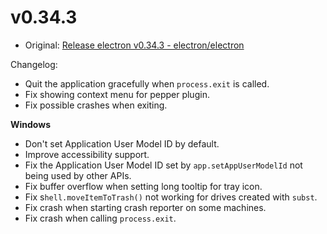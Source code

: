 # v0.34.3

* Original: [Release electron v0.34.3 - electron/electron](https://github.com/electron/electron/releases/tag/v0.34.3)

Changelog:

* Quit the application gracefully when `process.exit` is called.
* Fix showing context menu for pepper plugin.
* Fix possible crashes when exiting.

**Windows**

* Don't set Application User Model ID by default.
* Improve accessibility support.
* Fix the Application User Model ID set by `app.setAppUserModelId` not being used by other APIs.
* Fix buffer overflow when setting long tooltip for tray icon.
* Fix s`hell.moveItemToTrash()` not working for drives created with `subst`.
* Fix crash when starting crash reporter on some machines.
* Fix crash when calling `process.exit`.
